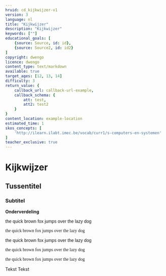 ```yaml
---
hruid: cd_kijkwijzer-v1
version: 3
language: nl
title: "Kijkwijzer"
description: "Kijkwijzer"
keywords: [""]
educational_goals: [
    {source: Source, id: id}, 
    {source: Source2, id: id2}
]
copyright: dwengo
licence: dwengo
content_type: text/markdown
available: true
target_ages: [12, 13, 14]
difficulty: 3
return_value: {
    callback_url: callback-url-example,
    callback_schema: {
        att: test,
        att2: test2
    }
}
content_location: example-location
estimated_time: 1
skos_concepts: [
    'http://ilearn.ilabt.imec.be/vocab/curr1/s-computers-en-systemen'
]
teacher_exclusive: true
---
```


# Kijkwijzer

## Tussentitel

### Subtitel

**Onderverdeling**
<p style="font-family: Helvetica">the quick brown fox jumps over the lazy dog</p>
<p style="font-family: Garamond">the quick brown fox jumps over the lazy dog</p>
<p style="font-family: Arial">the quick brown fox jumps over the lazy dog</p>
<p style="font-family: Lucida Console">the quick brown fox jumps over the lazy dog</p>
<p style="font-family: Monaco">the quick brown fox jumps over the lazy dog</p>

Tekst
    Tekst
